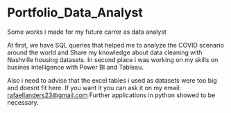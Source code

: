 # Portfolio_Data_Analyst
Some works i made for my future carrer as data analyst

At first, we have SQL queries that helped me to analyze the COVID scenario around the world and Share my knowledge about data cleaning with
Nashville housing datasets.
In second place i was working on my skills on busines intelligence with Power BI and Tableau.

Also i need to advise that the excel tables i used as datasets were too big and doesnt fit here. If you want it you can ask it on my email: rafaellanders23@gmail.com 
Further applications in python showed to be necessary.

